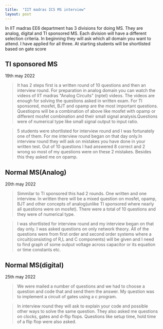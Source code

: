 ```yaml
---
title:  "IIT madras ICS MS interview"
layout: post
---
```

In IIT madras EE6 department has 3 divisions for doing MS. They are analog, digital and TI sponsored MS. Each division will have a different selection criteria. In beginning they will ask which all domain you want to attend. I have applied for all three. At starting students will be shortlisted based on gate score 

## TI sponsored MS
19th may 2022

>It has 2 steps first is a written round of 10 questions and then an interview round. For preparation in analog domain you can watch the videos of IIT madras "Analog Circuits" (nptel) videos. The videos are enough for solving the questions asked in written exam. For TI sponsored, mosfet, BJT and opamp are the most important questions. Questiopns will be a combination of above like mosfet with opamp or different mosfet combination and their small signal analysis.Questions were of numerical type like small signal output to input ratio.

>5 students were shortlisted for interview round and I was fortunately one of them. For me interview round began on that day only.In interview round they will ask on mistakes you have done in your written test. Out of 10 questions I had answered 8 correct and 2 wrong so most of my questions were on these 2 mistakes. Besides this they asked me on opamp.

## Normal MS(Analog)
20th may 2022

>Simmilar to TI sponsored this had 2 rounds. One written and one interview. In written there will be a mixed question on mosfet, opamp, BJT and other concepts of analog(unlike TI sponsored where nearly all questions were on mosfet). There were a total of 10 questions and they were of numerical type.

>I was shortlisted for interview round and my interview began on that day only. I was asked questions on only network theory. All of the questions were from first order and second order systems where a circuit(consisting of R,L and C components) will be given and I need to find graph of some output voltage across capacitor or its equation or time constants etc.

## Normal MS(digital)
25th may 2022

>We were mailed a number of questions and we had to choose a question and code that and send them the answer. My question was to implement a circuit of gates using a c program.

>In interview round they will ask to explain your code and possible other ways to solve the same question. They also asked me questions on clocks, gates and d-flip flops. Questions like setup time, hold time of a flip flop were also asked.
